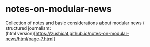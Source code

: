 # notes-on-modular-news
Collection of notes and basic considerations about modular news / structured journalism:    
(html version)[https://zushicat.github.io/notes-on-modular-news/html/page-7.html]
